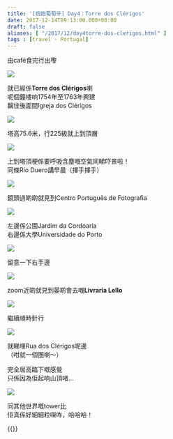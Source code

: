 ```yaml
---
title: '[抱抱葡萄牙] Day4：Torre dos Clérigos'
date: 2017-12-14T09:13:00.000+08:00
draft: false
aliases: [ "/2017/12/day4torre-dos-clerigos.html" ]
tags : [travel - Portugal]
---
```


由café食完行出嚟  

[![](https://c1.staticflickr.com/5/4242/35816348876_bfd56b2934_z.jpg)](https://c1.staticflickr.com/5/4242/35816348876_bfd56b2934_z.jpg)

就已經係**Torre dos Clérigos**喇  
呢個鐘樓响1754年至1763年興建  
黐住後面間Igreja dos Clérigos  

[![](https://c1.staticflickr.com/5/4559/38775958292_389f1b7e91_z.jpg)](https://c1.staticflickr.com/5/4559/38775958292_389f1b7e91_z.jpg)

塔高75.6米，行225級就上到頂層  

[![](https://c1.staticflickr.com/5/4535/38090755434_248747d69c_z.jpg)](https://c1.staticflickr.com/5/4535/38090755434_248747d69c_z.jpg)

上到塔頂梗係要呼吸含塵嘅空氣同睇吓景啦！  
同條Río Duero講早晨（揮手揮手）  

[![](https://c1.staticflickr.com/5/4562/38090753704_b452286046_z.jpg)](https://c1.staticflickr.com/5/4562/38090753704_b452286046_z.jpg)

鏡頭過啲啲就見到Centro Português de Fotografia  

[![](https://c1.staticflickr.com/5/4548/38090755094_3f42dfc4ca_z.jpg)](https://c1.staticflickr.com/5/4548/38090755094_3f42dfc4ca_z.jpg)

左邊係公園Jardim da Cordoaria  
右邊係大學Universidade do Porto  

[![](https://c1.staticflickr.com/5/4287/35047468043_edbce669c0_z.jpg)](https://c1.staticflickr.com/5/4287/35047468043_edbce669c0_z.jpg)

留意一下右手邊  

[![](https://c1.staticflickr.com/5/4538/38776269732_e14bce195c_z.jpg)](https://c1.staticflickr.com/5/4538/38776269732_e14bce195c_z.jpg)

zoom近啲就見到晏啲會去嘅**Livraria Lello**  

[![](https://c1.staticflickr.com/5/4517/27031011519_8ae3821be5_z.jpg)](https://c1.staticflickr.com/5/4517/27031011519_8ae3821be5_z.jpg)

繼續順時針行  

[![](https://c1.staticflickr.com/5/4570/27031010599_d58d7b655d_z.jpg)](https://c1.staticflickr.com/5/4570/27031010599_d58d7b655d_z.jpg)

就睇埋Rua dos Clérigos呢邊  
（咁就一個圈喇～）  
  
完全居高臨下嘅感覺  
只係因為佢起响山頂啫...  

[![](https://c1.staticflickr.com/5/4584/38090754444_b6baed7ffb_z.jpg)](https://c1.staticflickr.com/5/4584/38090754444_b6baed7ffb_z.jpg)

同其他世界嘅tower比  
佢真係好細細粒㗎咋，哈哈哈！  
  
  

{{<portugal>}}  
